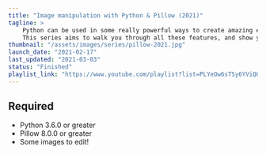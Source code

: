 ```yaml
---
title: "Image manipulation with Python & Pillow (2021)"
tagline: >
    Python can be used in some really powerful ways to create amazing effects, all simply by running a premade script.
    This series aims to walk you through all these features, and show you how to use them to their full potential.
thumbnail: "/assets/images/series/pillow-2021.jpg"
launch_date: "2021-02-17"
last_updated: "2021-03-03"
status: "Finished"
playlist_link: "https://www.youtube.com/playlist?list=PLYeOw6sTSy6YViQG4Yiqu85t6w9ZFWJrP"
---
```


## Required

* Python 3.6.0 or greater
* Pillow 8.0.0 or greater
* Some images to edit!
